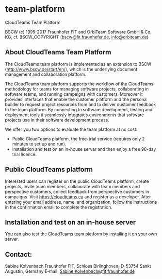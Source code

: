 # team-platform
CloudTeams Team Platform

BSCW (c) 1995-2017 Fraunhofer FIT and OrbiTeam Software GmbH & Co. KG,
cf. BSCW_COPYRIGHT (bscw@fit.fraunhofer.de, info@orbiteam.de)


## About CloudTeams Team Platform

The CloudTeams team platform is implemented as an extension to BSCW (http://www.bscw.de/start/en/), which is the underlying document management and collaboration platform.

The CloudTeams team platform supports the workflow of the CloudTeams methodology for teams for managing software projects, collaborating in software teams, and running campaigns with customers. Moreover it provides interfaces that enable the customer platform and the persona builder to request project resources from and to deliver customer feedback to the team platform. By connecting to software development, testing and deployment tools it seamlessly integrates environments that software projects use in their software development process.

We offer you two options to evaluate the team platform at no cost:
  - Public CloudTeams platform, the free-trial service (requires only 2 minutes to set up and run).
  - Installation and test on an in-house server and then enjoy a free 90-day trial licence.

## Public CloudTeams platform
Interested users can register on the public CloudTeams platform, create projects, invite team members, collaborate with team members and perspective customers, collect feedback from perspective customers in campaigns. 
Visit https://cloudteams.eu and register as a developer. After entering your email address, name, and organization, follow the instructions in the confirmation email to complete the registration.

## Installation and test on an in-house server
You can also test the CloudTeams team platform by installing it on your own server. 

## Contact:

Sabine Kolvenbach
Fraunhofer FIT, Schloss Birlinghoven, D-53754 Sankt Augustin, Germany
E-mail:  Sabine.Kolvenbach@fit.fraunhofer.de
